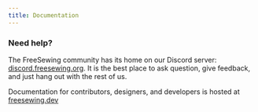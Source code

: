 ```yaml
---
title: Documentation
---
```


<ReadMore />

<Tip>

### Need help?

The FreeSewing community has its home on our Discord server: [discord.freesewing.org](https://discord.freesewing.org/). It is the best place to ask question, give feedback, and just hang out with the rest of us.

</Tip>

<Related>

Documentation for contributors, designers, and developers
is hosted at [freesewing.dev](https://freesewing.dev)

</Related>

